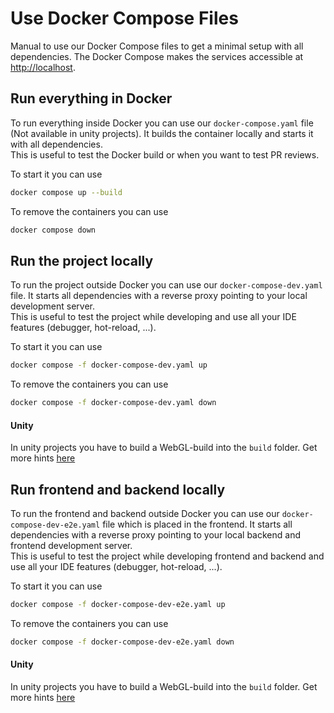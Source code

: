 # Use Docker Compose Files

Manual to use our Docker Compose files to get a minimal setup with all dependencies.
The Docker Compose makes the services accessible at [http://localhost](http://localhost).

## Run everything in Docker

To run everything inside Docker you can use our `docker-compose.yaml` file (Not available in unity projects). 
It builds the container locally and starts it with all dependencies. \
This is useful to test the Docker build or when you want to test PR reviews.

To start it you can use
```bash
docker compose up --build
```
To remove the containers you can use
```bash
docker compose down
```

## Run the project locally

To run the project outside Docker you can use our `docker-compose-dev.yaml` file. 
It starts all dependencies with a reverse proxy pointing to your local development server. \
This is useful to test the project while developing and use all your IDE features (debugger, hot-reload, ...).

To start it you can use
```bash
docker compose -f docker-compose-dev.yaml up
```
To remove the containers you can use
```bash
docker compose -f docker-compose-dev.yaml down
```

#### Unity
In unity projects you have to build a WebGL-build into the `build` folder. Get more hints [here](docker-compose-unity.md)

## Run frontend and backend locally

To run the frontend and backend outside Docker you can use our `docker-compose-dev-e2e.yaml` file which is placed in the frontend. 
It starts all dependencies with a reverse proxy pointing to your local backend and frontend development server. \
This is useful to test the project while developing frontend and backend and use all your IDE features (debugger, hot-reload, ...).

To start it you can use
```bash
docker compose -f docker-compose-dev-e2e.yaml up
```
To remove the containers you can use
```bash
docker compose -f docker-compose-dev-e2e.yaml down
```

#### Unity
In unity projects you have to build a WebGL-build into the `build` folder. Get more hints [here](docker-compose-unity.md)
